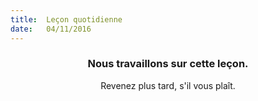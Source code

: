```yaml
---
title:  Leçon quotidienne
date:   04/11/2016
---
```


### <center>Nous travaillons sur cette leçon.</center>
<center>Revenez plus tard, s'il vous plaît.</center>